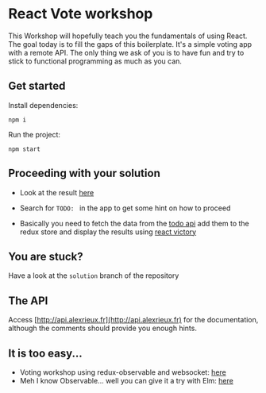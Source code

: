 # React Vote workshop
This Workshop will hopefully teach you the fundamentals of using React.
The goal today is to fill the gaps of this boilerplate. It's a simple voting app with a remote API.
The only thing we ask of you is to have fun and try to stick to functional programming as much as you can.

## Get started
Install dependencies:
```
npm i
```

Run the project:
```
npm start
```

## Proceeding with your solution
- Look at the result [here](http://workshop.alexrieux.fr)
- Search for `TODO: ` in the app to get some hint on how to proceed

- Basically you need to fetch the data from the [todo api](http://api.alexrieux.fr) add them to the redux store and display the results using [react victory](http://formidable.com/open-source/victory/docs/victory-bar)

## You are stuck?
Have a look at the `solution` branch of the repository

## The API
Access [http://api.alexrieux.fr](http://api.alexrieux.fr) for the documentation,
although the comments should provide you enough hints.

## It is too easy...
- Voting workshop using redux-observable and websocket: [here](https://github.com/reactivate-ldn/advanced-polls-workshop)
- Meh I know Observable... well you can give it a try with Elm: [here](https://github.com/reactivate-ldn/elm-workshop-voting)